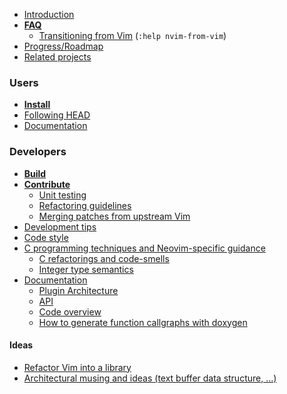 - [Introduction](Introduction)
- **[FAQ](FAQ)**
    - [Transitioning from Vim](https://neovim.io/doc/user/nvim.html#nvim-from-vim) (`:help nvim-from-vim`)
- [Progress/Roadmap](Progress)
- [Related projects](Related-projects)

### Users

- **[Install](Installing-Neovim)**
- [Following HEAD](Following-HEAD)
- [Documentation](http://neovim.io/doc/)

### Developers

- **[Build](Building-Neovim)**
- **[Contribute](https://github.com/neovim/neovim/blob/master/CONTRIBUTING.md)**
    - [Unit testing](Unit-tests)
    - [Refactoring guidelines](https://github.com/neovim/neovim/wiki/Refactoring)
    - [Merging patches from upstream Vim](Merging-patches-from-upstream-Vim)
- [Development tips](Development-tips)
- [Code style](http://neovim.io/develop/style-guide.xml)
- [C programming techniques and Neovim-specific guidance](C-programming)
    - [C refactorings and code-smells](C-refactorings-and-code-smells-catalog)
    - [Integer type semantics](Integer-types-refactoring-guidelines)
- [Documentation](http://neovim.io/doc/)
    - [Plugin Architecture](Plugin-UI-architecture)
    - [API](API)
    - [Code overview](Code-overview)
    - [How to generate function callgraphs with doxygen](Generate-callgraphs-with-Doxygen)

#### Ideas

- [Refactor Vim into a library](Refactor-vim-into-a-library)
- [Architectural musing and ideas (text buffer data structure, ...)](Architectural-musing-and-ideas)
